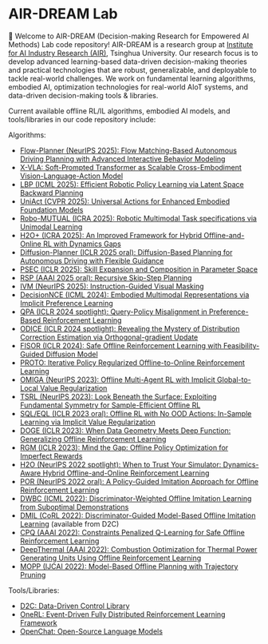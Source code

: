 # AIR-DREAM Lab
:raised_hands: Welcome to AIR-DREAM (Decision-making Research for Empowered AI Methods) Lab code repository! AIR-DREAM is a research group at [Institute for AI Industry Research (AIR)](https://air.tsinghua.edu.cn/en/), Tsinghua University. Our research focus is to develop advanced learning-based data-driven decision-making theories and practical technologies that are robust, generalizable, and deployable to tackle real-world challenges. We work on fundamental learning algorithms, embodied AI, optimization technologies for real-world AIoT systems, and data-driven decision-making tools & libraries.

Current available offline RL/IL algorithms, embodied AI models, and tools/libraries in our code repository include:

Algorithms:

- [Flow-Planner (NeurIPS 2025): Flow Matching-Based Autonomous Driving Planning with Advanced Interactive Behavior Modeling](https://github.com/THU-AIR-DREAM/Flow-Planner)
- [X-VLA: Soft-Prompted Transformer as Scalable Cross-Embodiment Vision-Language-Action Model](https://github.com/THU-AIR-DREAM/X-VLA.)
- [LBP (ICML 2025): Efficient Robotic Policy Learning via Latent Space Backward Planning](https://github.com/AIR-DI/LBP)
- [UniAct (CVPR 2025): Universal Actions for Enhanced Embodied Foundation Models](https://github.com/AIR-DI/UniAct)
- [Robo-MUTUAL (ICRA 2025): Robotic Multimodal Task specifications via Unimodal Learning](https://github.com/AIR-DI/Robo_MUTUAL)
- [H2O+ (ICRA 2025): An Improved Framework for Hybrid Offline-and-Online RL with Dynamics Gaps](https://github.com/AIR-DI/H2Oplus)
- [Diffusion-Planner (ICLR 2025 oral): Diffusion-Based Planning for Autonomous Driving with Flexible Guidance](https://github.com/AIR-DI/Diffusion-Planner)
- [PSEC (ICLR 2025): Skill Expansion and Composition in Parameter Space](https://github.com/AIR-DI/PSEC)
- [RSP (AAAI 2025 oral): Recursive Skip-Step Planning](https://github.com/AIR-DI/RSP_JAX)
- [IVM (NeurIPS 2025): Instruction-Guided Visual Masking](https://github.com/AIR-DI/IVM)
- [DecisionNCE (ICML 2024): Embodied Multimodal Representations via Implicit Preference Learning](https://github.com/AIR-DI/DecisionNCE)
- [QPA (ICLR 2024 spotlight): Query-Policy Misalignment in Preference-Based Reinforcement Learning](https://github.com/AIR-DI/QPA)
- [ODICE (ICLR 2024 spotlight): Revealing the Mystery of Distribution Correction Estimation via Orthogonal-gradient Update](https://github.com/AIR-DI/ODICE-Pytorch)
- [FISOR (ICLR 2024): Safe Offline Reinforcement Learning with Feasibility-Guided Diffusion Model](https://github.com/AIR-DI/FISOR)
- [PROTO: Iterative Policy Regularized Offline-to-Online Reinforcement Learning](https://github.com/AIR-DI/PROTO)
- [OMIGA (NeurIPS 2023): Offline Multi-Agent RL with Implicit Global-to-Local Value Regularization](https://github.com/AIR-DI/OMIGA)
- [TSRL (NeurIPS 2023): Look Beneath the Surface: Exploiting Fundamental Symmetry for Sample-Efficient Offline RL](https://github.com/AIR-DI/TSRL)
- [SQL/EQL (ICLR 2023 oral): Offline RL with No OOD Actions: In-Sample Learning via Implicit Value Regularization](https://github.com/AIR-DI/IVR)
- [DOGE (ICLR 2023): When Data Geometry Meets Deep Function: Generalizing Offline Reinforcement Learning](https://github.com/AIR-DI/DOGE)
- [RGM (ICLR 2023): Mind the Gap: Offline Policy Optimization for Imperfect Rewards](https://github.com/AIR-DI/RGM)
- [H2O (NeurIPS 2022 spotlight): When to Trust Your Simulator: Dynamics-Aware Hybrid Offline-and-Online Reinforcement Learning](https://github.com/AIR-DI/H2O)
- [POR (NeurIPS 2022 oral): A Policy-Guided Imitation Approach for Offline Reinforcement Learning](https://github.com/AIR-DI/POR)
- [DWBC (ICML 2022): Discriminator-Weighted Offline Imitation Learning from Suboptimal Demonstrations](https://github.com/AIR-DI/DWBC)
- [DMIL (CoRL 2022): Discriminator-Guided Model-Based Offline Imitation Learning](https://github.com/AIR-DI/D2C) (available from D2C)
- [CPQ (AAAI 2022): Constraints Penalized Q-Learning for Safe Offline Reinforcement Learning](https://github.com/AIR-DI/CPQ)
- [DeepThermal (AAAI 2022): Combustion Optimization for Thermal Power Generating Units Using Offline Reinforcement Learning](https://github.com/AIR-DI/DeepThermal)
- [MOPP (IJCAI 2022): Model-Based Offline Planning with Trajectory Pruning](https://github.com/AIR-DI/MOPP)




Tools/Libraries:

- [D2C: Data-Driven Control Library](https://github.com/AIR-DI/D2C)
- [OneRL: Event-Driven Fully Distributed Reinforcement Learning Framework](https://github.com/AIR-DI/onerl)
- [OpenChat: Open-Source Language Models](https://github.com/AIR-DI/openchat)
